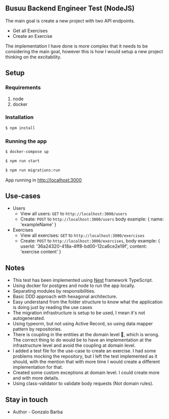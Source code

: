 ## Busuu Backend Engineer Test (NodeJS)

The main goal is create a new project with two API endpoints.
- Get all Exercises
- Create an Exercise

The implementation I have done is more complex that it needs to be considering the main goal, however
this is how I would setup a new project thinking on the excitability.

## Setup
### Requirements
1. node
2. docker

### Installation
```bash
$ npm install
```

### Running the app
```bash
$ docker-compose up

$ npm run start

$ npm run migrations:run
```

App running in [http://localhost:3000](http://localhost:3000/)

## Use-cases
- Users
  - View all users: `GET` to `http://localhost:3000/users`
  - Create: `POST` to `http://localhost:3000/users`
    body example: { name: 'exampleName' }
- Exercises
  - View all exercises: `GET` to `http://localhost:3000/exercises`
  - Create: `POST` to `http://localhost:3000/exercises`, 
    body example: { userId: '36a24320-418a-4ff8-bd00-12ca6ce2e19f', content: 'exercise content' }

## Notes
- This test has been implemented using [Nest](https://github.com/nestjs/nest) framework TypeScript.
- Using docker for postgres and node to run the app locally.
- Separating modules by responsibilities.
- Basic DDD approach with hexagonal architecture.
- Easy understand from the folder structure to know what the application is doing just by reading 
  the use cases
- The migration infrastructure is setup to be used, I mean it's not autogenerated.
- Using typeorm, but not using Active Record, so using data mapper pattern by repositories.
- There is coupling in the entities at the domain level 🤮, which is wrong. 
  The correct thing to do would be to have an implementation at the infrastructure level 
  and avoid the coupling at domain level.
- I added a test file for the use-case to create an exercise. I had some problems mocking the repository, 
  but I left the test implemented as it should, with the mention that with more time I would create a
  different implementation for that.
- Created some custom exceptions at domain level. I could create more and with more details.
- Using class-validator to validate body requests (Not domain rules).

## Stay in touch

- Author - Gonzalo Barba
